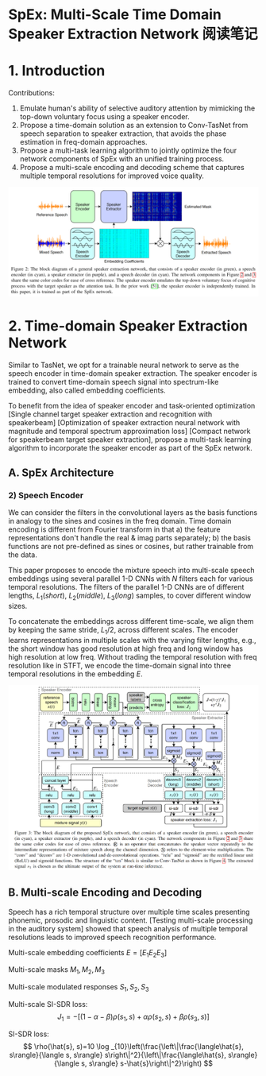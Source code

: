 # SpEx: Multi-Scale Time Domain Speaker Extraction Network 阅读笔记

# 1. Introduction
Contributions:
1) Emulate human's ability of selective auditory attention by mimicking the top-down voluntary focus using a speaker encoder.
2) Propose a time-domain solution as an extension to Conv-TasNet from speech separation to speaker extraction, that avoids the phase estimation in freq-domain approaches.
3) Propose a multi-task learning algorithm to jointly optimize the four network components of SpEx with an unified training process.
4) Propose a multi-scale encoding and decoding scheme that captures multiple temporal resolutions for improved voice quality.

![](https://raw.githubusercontent.com/FYJNEVERFOLLOWS/Picture-Bed/main/202210/20221005165619.png)

# 2. Time-domain Speaker Extraction Network
Similar to TasNet, we opt for a trainable neural network to serve as the speech encoder in time-domain speaker extraction. The speaker encoder is trained to convert time-domain speech signal into spectrum-like embedding, also called embedding coefficients.

To benefit from the idea of speaker encoder and task-oriented optimization [Single channel target speaker extraction and recognition with speakerbeam] [Optimization of speaker extraction neural network with magnitude and temporal spectrum approximation loss] [Compact network for speakerbeam target speaker extraction], propose a multi-task learning algorithm to incorporate the speaker encoder as part of the SpEx network.

## A. SpEx Architecture
### 2) Speech Encoder
We can consider the filters in the convolutional layers as the basis functions in analogy to the sines and cosines in the freq domain. Time domain encoding is different from Fourier transform in that a) the feature representations don't handle the real & imag parts separately; b) the basis functions are not pre-defined as sines or cosines, but rather trainable from the data.

This paper proposes to encode the mixture speech into multi-scale speech embeddings using several parallel 1-D CNNs with $N$ filters each for various temporal resolutions. The filters of the parallel 1-D CNNs are of different lengths, $L_1(short)$, $L_2(middle)$, $L_3(long)$ samples, to cover different window sizes.

To concatenate the embeddings across different time-scale, we align them by keeping the same stride, $L_1/2$, across different scales. The encoder learns representations in multiple scales with the varying filter lengths, e.g., the short window has good resolution at high freq and long window has high resolution at low freq. Without trading the temporal resolution with freq resolution like in STFT, we encode the time-domain signal into three temporal resolutions in the embedding $E$.

![](https://raw.githubusercontent.com/FYJNEVERFOLLOWS/Picture-Bed/main/202210/20221007161452.png)

## B. Multi-scale Encoding and Decoding
Speech has a rich temporal structure over multiple time scales presenting phonemic, prosodic and linguistic content. [Testing multi-scale processing in the auditory system] showed that speech analysis of multiple temporal resolutions leads to improved speech recognition performance.

Multi-scale embedding coefficients $E=[E_1E_2E_3]$

Multi-scale masks $M_1,M_2,M_3$

Multi-scale modulated responses $S_1,S_2,S_3$

Multi-scale SI-SDR loss:
$$
J_1=-[(1-\alpha-\beta)\rho(s_1,s)+\alpha\rho(s_2,s)+\beta\rho(s_3,s)]
$$

SI-SDR loss:
$$
\rho(\hat{s}, s)=10 \log _{10}\left(\frac{\left\|\frac{\langle\hat{s}, s\rangle}{\langle s, s\rangle} s\right\|^2}{\left\|\frac{\langle\hat{s}, s\rangle}{\langle s, s\rangle} s-\hat{s}\right\|^2}\right)
$$

